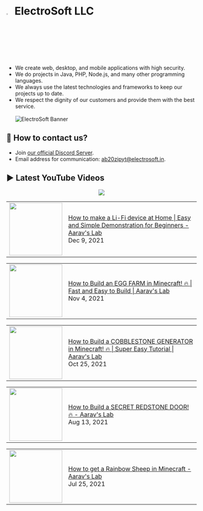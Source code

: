 # <img src="https://github.com/electrosoftllc/.github/raw/master/profile/icon.png" width="3%"/> ElectroSoft LLC
- We create web, desktop, and mobile applications with high security.
- We do projects in Java, PHP, Node.js, and many other programming languages.
- We always use the latest technologies and frameworks to keep our projects up to date.
- We respect the dignity of our customers and provide them with the best service.
<br><br>
![ElectroSoft Banner](https://raw.githubusercontent.com/electrosoftllc/.github/master/profile/banner.png)

## 📱 How to contact us?
- Join [our official Discord Server](https://discord.gg/jsSGFeR).
- Email address for communication: [ab20zipyt@electrosoft.in](mailto:ab20zipyt@electrosoft.in).

## ▶️ Latest YouTube Videos
<div align="center">

[<img src="https://img.shields.io/badge/-Subscribe-red?style=for-the-badge&logo=youtube&logoColor=white"/>](https://www.youtube.com/@electrosoftllc?sub_confirmation=1)

</div>
<!-- YOUTUBE:START --><table><tr><td><a href="https://www.youtube.com/watch?v=5B4tB-_cHoY"><img width="140px" src="https://i.ytimg.com/vi/5B4tB-_cHoY/mqdefault.jpg"></a></td>
<td><a href="https://www.youtube.com/watch?v=5B4tB-_cHoY">How to make a Li-Fi device at Home | Easy and Simple Demonstration for Beginners - Aarav&#39;s Lab</a><br/>Dec 9, 2021</td></tr></table>
<table><tr><td><a href="https://www.youtube.com/watch?v=LEUaY03ANk4"><img width="140px" src="https://i.ytimg.com/vi/LEUaY03ANk4/mqdefault.jpg"></a></td>
<td><a href="https://www.youtube.com/watch?v=LEUaY03ANk4">How to Build an EGG FARM in Minecraft! 🔥 |  Fast and Easy to Build | Aarav&#39;s Lab</a><br/>Nov 4, 2021</td></tr></table>
<table><tr><td><a href="https://www.youtube.com/watch?v=UxsNRkIWSvU"><img width="140px" src="https://i.ytimg.com/vi/UxsNRkIWSvU/mqdefault.jpg"></a></td>
<td><a href="https://www.youtube.com/watch?v=UxsNRkIWSvU">How to Build a COBBLESTONE GENERATOR in Minecraft! 🔥 | Super Easy Tutorial | Aarav&#39;s Lab</a><br/>Oct 25, 2021</td></tr></table>
<table><tr><td><a href="https://www.youtube.com/watch?v=u8w7Ke5BTOs"><img width="140px" src="https://i.ytimg.com/vi/u8w7Ke5BTOs/mqdefault.jpg"></a></td>
<td><a href="https://www.youtube.com/watch?v=u8w7Ke5BTOs">How to Build a SECRET REDSTONE DOOR! 🔥 - Aarav&#39;s Lab</a><br/>Aug 13, 2021</td></tr></table>
<table><tr><td><a href="https://www.youtube.com/watch?v=7acrwFBJwFk"><img width="140px" src="https://i.ytimg.com/vi/7acrwFBJwFk/mqdefault.jpg"></a></td>
<td><a href="https://www.youtube.com/watch?v=7acrwFBJwFk">How to get a Rainbow Sheep in Minecraft - Aarav&#39;s Lab</a><br/>Jul 25, 2021</td></tr></table>
<!-- YOUTUBE:END -->
